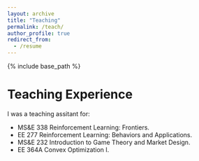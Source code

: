 ```yaml
---
layout: archive
title: "Teaching"
permalink: /teach/
author_profile: true
redirect_from:
  - /resume
---
```


{% include base_path %}

Teaching Experience
======
I was a teaching assitant for: 
* MS&E 338 Reinforcement Learning: Frontiers. 
* EE 277 Reinforcement Learning: Behaviors and Applications.
* MS&E 232 Introduction to Game Theory and Market Design.
* EE 364A Convex Optimization I. 


